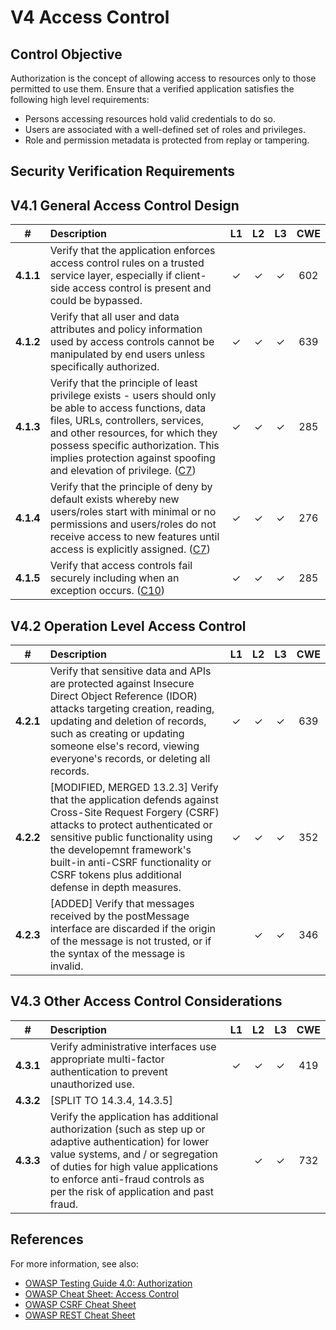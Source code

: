 # V4 Access Control

## Control Objective

Authorization is the concept of allowing access to resources only to those permitted to use them. Ensure that a verified application satisfies the following high level requirements:

* Persons accessing resources hold valid credentials to do so.
* Users are associated with a well-defined set of roles and privileges.
* Role and permission metadata is protected from replay or tampering.

## Security Verification Requirements

## V4.1 General Access Control Design

| # | Description | L1 | L2 | L3 | CWE |
| :---: | :--- | :---: | :---:| :---: | :---: |
| **4.1.1** | Verify that the application enforces access control rules on a trusted service layer, especially if client-side access control is present and could be bypassed. | ✓ | ✓ | ✓ | 602 |
| **4.1.2** | Verify that all user and data attributes and policy information used by access controls cannot be manipulated by end users unless specifically authorized. | ✓ | ✓ | ✓ | 639 |
| **4.1.3** | Verify that the principle of least privilege exists - users should only be able to access functions, data files, URLs, controllers, services, and other resources, for which they possess specific authorization. This implies protection against spoofing and elevation of privilege. ([C7](https://owasp.org/www-project-proactive-controls/#div-numbering)) | ✓ | ✓ | ✓ | 285 |
| **4.1.4** | Verify that the principle of deny by default exists whereby new users/roles start with minimal or no permissions and users/roles do not receive access to new features until access is explicitly assigned. ([C7](https://owasp.org/www-project-proactive-controls/#div-numbering)) | ✓ | ✓ | ✓ | 276 |
| **4.1.5** | Verify that access controls fail securely including when an exception occurs. ([C10](https://owasp.org/www-project-proactive-controls/#div-numbering)) | ✓ | ✓ | ✓ | 285 |

## V4.2 Operation Level Access Control

| # | Description | L1 | L2 | L3 | CWE |
| :---: | :--- | :---: | :---:| :---: | :---: |
| **4.2.1** | Verify that sensitive data and APIs are protected against Insecure Direct Object Reference (IDOR) attacks targeting creation, reading, updating and deletion of records, such as creating or updating someone else's record, viewing everyone's records, or deleting all records. | ✓ | ✓ | ✓ | 639 |
| **4.2.2** | [MODIFIED, MERGED 13.2.3] Verify that the application defends against Cross-Site Request Forgery (CSRF) attacks to protect authenticated or sensitive public functionality using the developemnt framework's built-in anti-CSRF functionality or CSRF tokens plus additional defense in depth measures. | ✓ | ✓ | ✓ | 352 |
| **4.2.3** | [ADDED] Verify that messages received by the postMessage interface are discarded if the origin of the message is not trusted, or if the syntax of the message is invalid. | | ✓ | ✓ | 346 |

## V4.3 Other Access Control Considerations

| # | Description | L1 | L2 | L3 | CWE |
| :---: | :--- | :---: | :---:| :---: | :---: |
| **4.3.1** | Verify administrative interfaces use appropriate multi-factor authentication to prevent unauthorized use. | ✓ | ✓ | ✓ | 419 |
| **4.3.2** | [SPLIT TO 14.3.4, 14.3.5] | | | | |
| **4.3.3** | Verify the application has additional authorization (such as step up or adaptive authentication) for lower value systems, and / or segregation of duties for high value applications to enforce anti-fraud controls as per the risk of application and past fraud. | | ✓ | ✓ | 732 |

## References

For more information, see also:

* [OWASP Testing Guide 4.0: Authorization](https://owasp.org/www-project-web-security-testing-guide/v41/4-Web_Application_Security_Testing/05-Authorization_Testing/README.html)
* [OWASP Cheat Sheet: Access Control](https://cheatsheetseries.owasp.org/cheatsheets/Access_Control_Cheat_Sheet.html)
* [OWASP CSRF Cheat Sheet](https://cheatsheetseries.owasp.org/cheatsheets/Cross-Site_Request_Forgery_Prevention_Cheat_Sheet.html)
* [OWASP REST Cheat Sheet](https://cheatsheetseries.owasp.org/cheatsheets/REST_Security_Cheat_Sheet.html)
